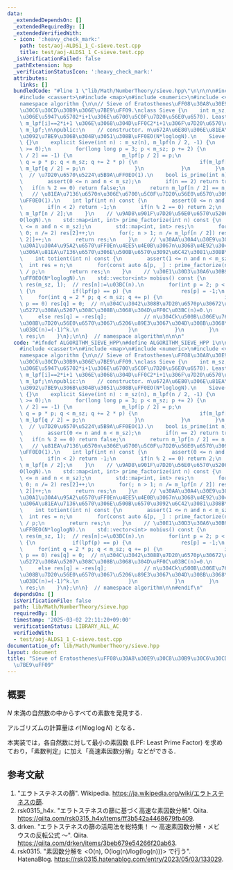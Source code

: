 ```yaml
---
data:
  _extendedDependsOn: []
  _extendedRequiredBy: []
  _extendedVerifiedWith:
  - icon: ':heavy_check_mark:'
    path: test/aoj-ALDS1_1_C-sieve.test.cpp
    title: test/aoj-ALDS1_1_C-sieve.test.cpp
  _isVerificationFailed: false
  _pathExtension: hpp
  _verificationStatusIcon: ':heavy_check_mark:'
  attributes:
    links: []
  bundledCode: "#line 1 \"lib/Math/NumberTheory/sieve.hpp\"\n\n\n\n#include <algorithm>\n\
    #include <cassert>\n#include <map>\n#include <numeric>\n#include <vector>\n\n\
    namespace algorithm {\n\n// Sieve of Eratosthenes\uFF08\u30A8\u30E9\u30C8\u30B9\
    \u30C6\u30CD\u30B9\u306E\u7BE9\uFF09.\nclass Sieve {\n    int m_sz;\n    // m_lpf[i]:=(\u6B63\
    \u306E\u5947\u65702*i+1\u306E\u6700\u5C0F\u7D20\u56E0\u6570). Least prime factor.\
    \ m_lpf[i]==2*i+1 \u306E\u3068\u304D\uFF0C2*i+1\u306F\u7D20\u6570\uFF0E\n    std::vector<int>\
    \ m_lpf;\n\npublic:\n    // constructor. n\u672A\u6E80\u306E\u81EA\u7136\u6570\
    \u3092\u7BE9\u306B\u304B\u3051\u308B\uFF0EO(N*loglogN).\n    Sieve() : Sieve(0)\
    \ {}\n    explicit Sieve(int n) : m_sz(n), m_lpf(n / 2, -1) {\n        assert(n\
    \ >= 0);\n        for(long long p = 3; p < m_sz; p += 2) {\n            if(m_lpf[p\
    \ / 2] == -1) {\n                m_lpf[p / 2] = p;\n                for(long long\
    \ q = p * p; q < m_sz; q += 2 * p) {\n                    if(m_lpf[q / 2] == -1)\
    \ m_lpf[q / 2] = p;\n                }\n            }\n        }\n    }\n\n  \
    \  // \u7D20\u6570\u5224\u5B9A\uFF0EO(1).\n    bool is_prime(int n) const {\n\
    \        assert(0 <= n and n < m_sz);\n        if(n == 2) return true;\n     \
    \   if(n % 2 == 0) return false;\n        return m_lpf[n / 2] == n;\n    }\n \
    \   // \u81EA\u7136\u6570n\u306E\u6700\u5C0F\u7D20\u56E0\u6570\u3092\u8FD4\u3059\
    \uFF0EO(1).\n    int lpf(int n) const {\n        assert(0 <= n and n < m_sz);\n\
    \        if(n < 2) return -1;\n        if(n % 2 == 0) return 2;\n        return\
    \ m_lpf[n / 2];\n    }\n    // \u9AD8\u901F\u7D20\u56E0\u6570\u5206\u89E3\uFF0E\
    O(logN).\n    std::map<int, int> prime_factorize(int n) const {\n        assert(1\
    \ <= n and n < m_sz);\n        std::map<int, int> res;\n        for(; n % 2 ==\
    \ 0; n /= 2) res[2]++;\n        for(; n > 1; n /= m_lpf[n / 2]) res[m_lpf[n /\
    \ 2]]++;\n        return res;\n    }\n    // \u30AA\u30A4\u30E9\u30FC\u306E\u30D5\
    \u30A1\u30A4\u95A2\u6570\uFF0En\u4EE5\u4E0B\u3067n\u3068\u4E92\u3044\u306B\u7D20\
    \u306A\u81EA\u7136\u6570\u306E\u500B\u6570\u3092\u6C42\u3081\u308B\uFF0EO(logN).\n\
    \    int totient(int n) const {\n        assert(1 <= n and n < m_sz);\n      \
    \  int res = n;\n        for(const auto &[p, _] : prime_factorize(n)) res -= res\
    \ / p;\n        return res;\n    }\n    // \u30E1\u30D3\u30A6\u30B9\u95A2\u6570\
    \uFF0EO(N*loglogN).\n    std::vector<int> mobius() const {\n        std::vector<int>\
    \ res(m_sz, 1);  // res[n]:=\u03BC(n).\n        for(int p = 2; p < m_sz; ++p)\
    \ {\n            if(lpf(p) == p) {\n                res[p] = -1;\n           \
    \     for(int q = 2 * p; q < m_sz; q += p) {\n                    if((q / p) %\
    \ p == 0) res[q] = 0;  // n\u304C\u3042\u308B\u7D20\u6570p\u30672\u56DE\u4EE5\u4E0A\
    \u5272\u308A\u5207\u308C\u308B\u3068\u304D\uFF0C\u03BC(n)=0.\n               \
    \     else res[q] = -res[q];            // n\u304Ck\u500B\u306E\u76F8\u7570\u306A\
    \u308B\u7D20\u56E0\u6570\u3067\u5206\u89E3\u3067\u304D\u308B\u3068\u304D\uFF0C\
    \u03BC(n)=(-1)^k.\n                }\n            }\n        }\n        return\
    \ res;\n    }\n};\n\n}  // namespace algorithm\n\n\n"
  code: "#ifndef ALGORITHM_SIEVE_HPP\n#define ALGORITHM_SIEVE_HPP 1\n\n#include <algorithm>\n\
    #include <cassert>\n#include <map>\n#include <numeric>\n#include <vector>\n\n\
    namespace algorithm {\n\n// Sieve of Eratosthenes\uFF08\u30A8\u30E9\u30C8\u30B9\
    \u30C6\u30CD\u30B9\u306E\u7BE9\uFF09.\nclass Sieve {\n    int m_sz;\n    // m_lpf[i]:=(\u6B63\
    \u306E\u5947\u65702*i+1\u306E\u6700\u5C0F\u7D20\u56E0\u6570). Least prime factor.\
    \ m_lpf[i]==2*i+1 \u306E\u3068\u304D\uFF0C2*i+1\u306F\u7D20\u6570\uFF0E\n    std::vector<int>\
    \ m_lpf;\n\npublic:\n    // constructor. n\u672A\u6E80\u306E\u81EA\u7136\u6570\
    \u3092\u7BE9\u306B\u304B\u3051\u308B\uFF0EO(N*loglogN).\n    Sieve() : Sieve(0)\
    \ {}\n    explicit Sieve(int n) : m_sz(n), m_lpf(n / 2, -1) {\n        assert(n\
    \ >= 0);\n        for(long long p = 3; p < m_sz; p += 2) {\n            if(m_lpf[p\
    \ / 2] == -1) {\n                m_lpf[p / 2] = p;\n                for(long long\
    \ q = p * p; q < m_sz; q += 2 * p) {\n                    if(m_lpf[q / 2] == -1)\
    \ m_lpf[q / 2] = p;\n                }\n            }\n        }\n    }\n\n  \
    \  // \u7D20\u6570\u5224\u5B9A\uFF0EO(1).\n    bool is_prime(int n) const {\n\
    \        assert(0 <= n and n < m_sz);\n        if(n == 2) return true;\n     \
    \   if(n % 2 == 0) return false;\n        return m_lpf[n / 2] == n;\n    }\n \
    \   // \u81EA\u7136\u6570n\u306E\u6700\u5C0F\u7D20\u56E0\u6570\u3092\u8FD4\u3059\
    \uFF0EO(1).\n    int lpf(int n) const {\n        assert(0 <= n and n < m_sz);\n\
    \        if(n < 2) return -1;\n        if(n % 2 == 0) return 2;\n        return\
    \ m_lpf[n / 2];\n    }\n    // \u9AD8\u901F\u7D20\u56E0\u6570\u5206\u89E3\uFF0E\
    O(logN).\n    std::map<int, int> prime_factorize(int n) const {\n        assert(1\
    \ <= n and n < m_sz);\n        std::map<int, int> res;\n        for(; n % 2 ==\
    \ 0; n /= 2) res[2]++;\n        for(; n > 1; n /= m_lpf[n / 2]) res[m_lpf[n /\
    \ 2]]++;\n        return res;\n    }\n    // \u30AA\u30A4\u30E9\u30FC\u306E\u30D5\
    \u30A1\u30A4\u95A2\u6570\uFF0En\u4EE5\u4E0B\u3067n\u3068\u4E92\u3044\u306B\u7D20\
    \u306A\u81EA\u7136\u6570\u306E\u500B\u6570\u3092\u6C42\u3081\u308B\uFF0EO(logN).\n\
    \    int totient(int n) const {\n        assert(1 <= n and n < m_sz);\n      \
    \  int res = n;\n        for(const auto &[p, _] : prime_factorize(n)) res -= res\
    \ / p;\n        return res;\n    }\n    // \u30E1\u30D3\u30A6\u30B9\u95A2\u6570\
    \uFF0EO(N*loglogN).\n    std::vector<int> mobius() const {\n        std::vector<int>\
    \ res(m_sz, 1);  // res[n]:=\u03BC(n).\n        for(int p = 2; p < m_sz; ++p)\
    \ {\n            if(lpf(p) == p) {\n                res[p] = -1;\n           \
    \     for(int q = 2 * p; q < m_sz; q += p) {\n                    if((q / p) %\
    \ p == 0) res[q] = 0;  // n\u304C\u3042\u308B\u7D20\u6570p\u30672\u56DE\u4EE5\u4E0A\
    \u5272\u308A\u5207\u308C\u308B\u3068\u304D\uFF0C\u03BC(n)=0.\n               \
    \     else res[q] = -res[q];            // n\u304Ck\u500B\u306E\u76F8\u7570\u306A\
    \u308B\u7D20\u56E0\u6570\u3067\u5206\u89E3\u3067\u304D\u308B\u3068\u304D\uFF0C\
    \u03BC(n)=(-1)^k.\n                }\n            }\n        }\n        return\
    \ res;\n    }\n};\n\n}  // namespace algorithm\n\n#endif\n"
  dependsOn: []
  isVerificationFile: false
  path: lib/Math/NumberTheory/sieve.hpp
  requiredBy: []
  timestamp: '2025-03-02 22:11:20+09:00'
  verificationStatus: LIBRARY_ALL_AC
  verifiedWith:
  - test/aoj-ALDS1_1_C-sieve.test.cpp
documentation_of: lib/Math/NumberTheory/sieve.hpp
layout: document
title: "Sieve of Eratosthenes\uFF08\u30A8\u30E9\u30C8\u30B9\u30C6\u30CD\u30B9\u306E\
  \u7BE9\uFF09"
---
```



## 概要

$N$ 未満の自然数の中からすべての素数を発見する．

アルゴリズムの計算量は $\mathcal{O}(N \log \log N)$ となる．

本実装では，各自然数に対して最小の素因数 (LPF: Least Prime Factor) を求めており，「素数判定」に加え「高速素因数分解」などができる．


## 参考文献

1. "エラトステネスの篩". Wikipedia. <https://ja.wikipedia.org/wiki/エラトステネスの篩>.
1. rsk0315_h4x. "エラトステネスの篩に基づく高速な素因数分解". Qiita. <https://qiita.com/rsk0315_h4x/items/ff3b542a4468679fb409>.
1. drken. "エラトステネスの篩の活用法を総特集！ 〜 高速素因数分解・メビウスの反転公式 〜". Qiita. <https://qiita.com/drken/items/3beb679e54266f20ab63>.
1. rsk0315. "素因数分解を <O(n), O(log(n)/log(log(n)))> で行う". HatenaBlog. <https://rsk0315.hatenablog.com/entry/2023/05/03/133029>.
